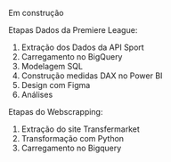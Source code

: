 Em construção

Etapas Dados da Premiere League:
1. Extração dos Dados da API Sport
2. Carregamento no BigQuery
3. Modelagem SQL
4. Construção medidas DAX no Power BI
5. Design com Figma
6. Análises

Etapas do Webscrapping:
1. Extração do site Transfermarket
2. Transformação com Python
3. Carregamento no Bigquery

